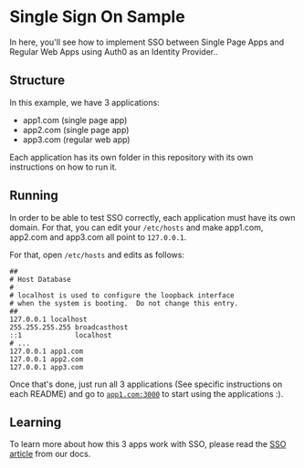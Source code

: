 # Single Sign On Sample

In here, you'll see how to implement SSO between Single Page Apps and Regular Web Apps using Auth0 as an Identity Provider..

## Structure

In this example, we have 3 applications:

* app1.com (single page app)
* app2.com (single page app)
* app3.com (regular web app)

Each application has its own folder in this repository with its own instructions on how to run it.

## Running

In order to be able to test SSO correctly, each application must have its own domain. For that, you can edit your `/etc/hosts` and make app1.com, app2.com and app3.com all point to `127.0.0.1`.

For that, open `/etc/hosts` and edits as follows:

````
##
# Host Database
#
# localhost is used to configure the loopback interface
# when the system is booting.  Do not change this entry.
##
127.0.0.1 localhost
255.255.255.255 broadcasthost
::1             localhost
# ...
127.0.0.1 app1.com
127.0.0.1 app2.com
127.0.0.1 app3.com
````

Once that's done, just run all 3 applications (See specific instructions on each README) and go to [`app1.com:3000`](http://app1.com:3000) to start using the applications :).

## Learning

To learn more about how this 3 apps work with SSO, please read the [SSO article](https://docs.auth0.com/sso/single-sign-on) from our docs.
